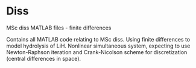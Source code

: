 # Diss
MSc diss MATLAB files - finite differences

Contains all MATLAB code relating to MSc diss. Using finite differences to model hydrolysis of LiH. Nonlinear simultaneous system, expecting to use Newton-Raphson iteration and Crank-Nicolson scheme for discretization (central differences in space).
